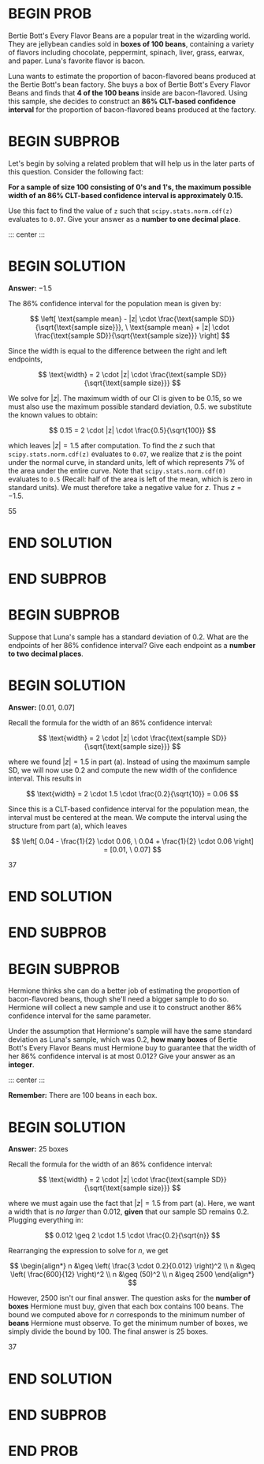 # BEGIN PROB




Bertie Bott's Every Flavor Beans are a popular treat in the wizarding
world. They are jellybean candies sold in **boxes of 100 beans**,
containing a variety of flavors including chocolate, peppermint,
spinach, liver, grass, earwax, and paper. Luna's favorite flavor is
bacon.


Luna wants to estimate the proportion of bacon-flavored beans produced
at the Bertie Bott's bean factory. She buys a box of Bertie Bott's Every
Flavor Beans and finds that **4 of the 100 beans** inside are
bacon-flavored. Using this sample, she decides to construct an **86$\%$
CLT-based confidence interval** for the proportion of bacon-flavored
beans produced at the factory.


# BEGIN SUBPROB


Let's begin by solving a related problem that will help us in the later
parts of this question. Consider the following fact:


**For a sample of size 100 consisting of $0$'s and $1$'s, the maximum
possible width of an $86\%$ CLT-based confidence interval is
approximately $0.15$.**


Use this fact to find the value of `z` such that
`scipy.stats.norm.cdf(z)` evaluates to `0.07`. Give your answer as a
**number to one decimal place**.


::: center
:::


# BEGIN SOLUTION


**Answer:** $-1.5$


The 86% confidence interval for the population mean is given by:

$$
\left[
\text{sample mean} - |z| \cdot \frac{\text{sample SD}}{\sqrt{\text{sample size}}}, \
\text{sample mean} + |z| \cdot \frac{\text{sample SD}}{\sqrt{\text{sample size}}}
\right]
$$


Since the width is equal to the difference between the right and left endpoints,


$$
\text{width} = 2 \cdot |z| \cdot \frac{\text{sample SD}}{\sqrt{\text{sample size}}}
$$


We solve for $|z|$. The maximum width of our CI is given to be $0.15$, so we must also use the maximum possible standard deviation, $0.5$. we substitute the known values to obtain:


$$
0.15 = 2 \cdot |z| \cdot \frac{0.5}{\sqrt{100}}
$$


which leaves $|z| = 1.5$ after computation. To find the $z$ such that  `scipy.stats.norm.cdf(z)` evaluates to `0.07`, we realize that $z$ is the point under the normal curve, in standard units, left of which represents $7\%$ of the area under the entire curve. Note that `scipy.stats.norm.cdf(0)` evaluates to `0.5` (Recall: half of the area is left of the mean, which is zero in standard units). We must therefore take a negative value for $z$. Thus $z = -1.5$.


<average>55</average>


# END SOLUTION


# END SUBPROB


# BEGIN SUBPROB


Suppose that Luna's sample has a standard deviation of $0.2$. What are
the endpoints of her $86\%$ confidence interval? Give each endpoint as a
**number to two decimal places**.




# BEGIN SOLUTION


**Answer:** $[0.01, \ 0.07]$


Recall the formula for the width of an $86\%$ confidence interval:


$$
\text{width} = 2 \cdot |z| \cdot \frac{\text{sample SD}}{\sqrt{\text{sample size}}}
$$


where we found $|z| = 1.5$ in part (a). Instead of using the maximum sample SD, we will now use $0.2$ and compute the new width of the confidence interval. This results in


$$
\text{width} = 2 \cdot 1.5 \cdot \frac{0.2}{\sqrt{10}} = 0.06
$$


Since this is a CLT-based confidence interval for the population mean, the interval must be centered at the mean. We compute the interval using the structure from part (a), which leaves


$$
\left[
0.04 - \frac{1}{2} \cdot 0.06, \
0.04 + \frac{1}{2} \cdot 0.06
\right] = [0.01, \ 0.07]
$$


<average>37</average>


# END SOLUTION


# END SUBPROB


# BEGIN SUBPROB


Hermione thinks she can do a better job of estimating the proportion of
bacon-flavored beans, though she'll need a bigger sample to do so.
Hermione will collect a new sample and use it to construct another
$86\%$ confidence interval for the same parameter.


Under the assumption that Hermione's sample will have the same standard
deviation as Luna's sample, which was 0.2, **how many boxes** of Bertie
Bott's Every Flavor Beans must Hermione buy to guarantee that the width
of her $86\%$ confidence interval is at most $0.012$? Give your answer
as an **integer**.


::: center
:::


**Remember:** There are 100 beans in each box.


# BEGIN SOLUTION


**Answer:** $25$ boxes


Recall the formula for the width of an $86\%$ confidence interval:


$$
\text{width} = 2 \cdot |z| \cdot \frac{\text{sample SD}}{\sqrt{\text{sample size}}}
$$


where we must again use the fact that $|z| = 1.5$ from part (a). Here, we want a width that is *no larger* than $0.012$, **given** that our sample SD remains $0.2$. Plugging everything in:


$$
0.012 \geq 2 \cdot 1.5 \cdot \frac{0.2}{\sqrt{n}}
$$


Rearranging the expression to solve for $n$, we get


$$
\begin{align*}
n &\geq \left( \frac{3 \cdot 0.2}{0.012} \right)^2 \\
n &\geq \left( \frac{600}{12} \right)^2 \\
n &\geq (50)^2 \\
n &\geq 2500
\end{align*}
$$


However, $2500$ isn't our final answer. The question asks for the **number of boxes** Hermione must buy, given that each box contains 100 beans. The bound we computed above for $n$ corresponds to the minimum number of **beans** Hermione must observe. To get the minimum number of boxes, we simply divide the bound by $100$. The final answer is $25$ boxes.


<average>37</average>


# END SOLUTION


# END SUBPROB


# END PROB

